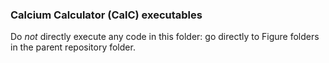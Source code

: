 ### Calcium Calculator (CalC) executables
Do *not* directly execute any code in this folder: go directly to Figure folders in the parent repository folder.<br>
